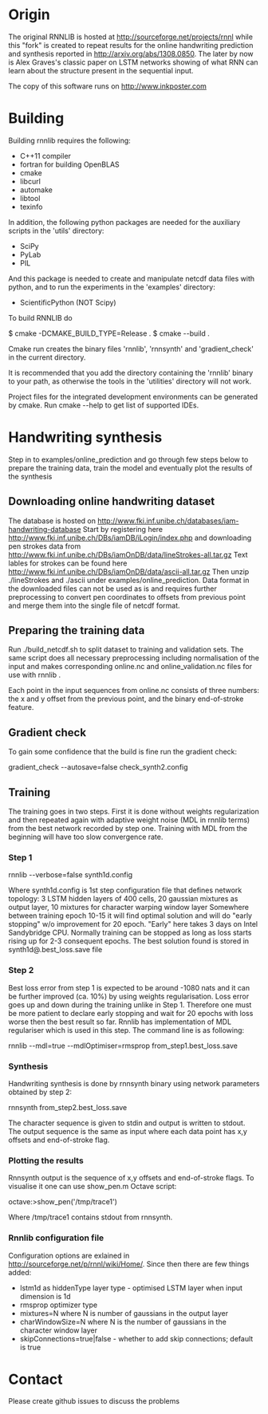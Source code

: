 # Origin

The original RNNLIB is hosted at http://sourceforge.net/projects/rnnl
while this "fork" is created to repeat results for the 
online handwriting prediction and synthesis reported in 
http://arxiv.org/abs/1308.0850. The later by now is Alex Graves's classic 
paper on LSTM networks showing of what RNN can learn about the
structure present in the sequential input.

The copy of this software runs on http://www.inkposter.com


# Building

Building rnnlib requires the following:

* C++11 compiler
* fortran for building OpenBLAS
* cmake
* libcurl
* automake
* libtool
* texinfo

In addition, the following python packages are needed for the auxiliary scripts in the 'utils' directory:

* SciPy
* PyLab
* PIL

And this package is needed to create and manipulate netcdf data files with python, and to run the experiments in the 'examples' directory:

* ScientificPython (NOT Scipy)

To build RNNLIB do

$ cmake -DCMAKE_BUILD_TYPE=Release .
$ cmake --build .

Cmake run creates the binary files 'rnnlib', 'rnnsynth' and 'gradient_check' in the current directory. 

It is recommended that you add the directory containing the 'rnnlib' binary to your path,
as otherwise the tools in the 'utilities' directory will not work.

Project files for the integrated development environments can be generated by cmake. Run cmake --help
to get list of supported IDEs.

 
# Handwriting synthesis

Step in to examples/online_prediction and go through few steps below to prepare the 
training data, train the model and eventually plot the results of the synthesis

## Downloading online handwriting dataset

The database is hosted on
http://www.fki.inf.unibe.ch/databases/iam-handwriting-database
Start by registering here
http://www.fki.inf.unibe.ch/DBs/iamDB/iLogin/index.php
and downloading pen strokes data from 
http://www.fki.inf.unibe.ch/DBs/iamOnDB/data/lineStrokes-all.tar.gz
Text lables for strokes can be found here
http://www.fki.inf.unibe.ch/DBs/iamOnDB/data/ascii-all.tar.gz
Then unzip ./lineStrokes and ./ascii under examples/online_prediction.
Data format in the downloaded files can not be used as is 
and requires further preprocessing to convert pen coordinates to offsets from
previous point and merge them into the single file of netcdf format.

## Preparing the training data

Run ./build_netcdf.sh to split dataset to training and validation sets. 
The same script does all necessary preprocessing including normalisation
of the input and makes corresponding online.nc and online_validation.nc 
files for use with rnnlib .

Each point in the input sequences from online.nc consists of three numbers: 
the x and y offset from the previous point, and the binary end-of-stroke feature.

## Gradient check

To gain some confidence that the build is fine run the gradient check:

gradient_check --autosave=false check_synth2.config

## Training

The training goes in two steps. First it is done without weights regularization
and then repeated again with adaptive weight noise (MDL in rnnlib terms) from the
best network recorded by step one. Training with MDL from the beginning will have
too slow convergence rate.

### Step 1

rnnlib --verbose=false  synth1d.config

Where synth1d.config is 1st step configuration file that defines network topology:
3 LSTM hidden layers of 400 cells, 20 gaussian mixtures as output layer, 10 mixtures
for character warping window layer
Somewhere between training epoch 10-15 it will find optimal solution and will do
"early stopping" w/o improvement for 20 epoch. "Early" here takes 3 days on Intel
Sandybridge CPU. Normally training can be stopped as long as loss starts rising up
for 2-3 consequent epochs.
The best solution found is stored in synth1d@<time step>.best_loss.save file

### Step 2

Best loss error from step 1 is expected to be around -1080 nats and it can be further
improved (ca. 10%) by using weights regularisation. Loss error goes up and down during the
training unlike in Step 1. Therefore one must be more patient to declare early stopping and 
wait for 20 epochs with loss worse then the best result so far. Rnnlib has implementation
of MDL regulariser which is used in this step. The command line is as following:

rnnlib --mdl=true --mdlOptimiser=rmsprop from_step1.best_loss.save

### Synthesis

Handwriting synthesis is done by rnnsynth binary using network parameters obtained by
step 2:

rnnsynth from_step2.best_loss.save

The character sequence is given to stdin and output is written to stdout. The output sequence
is the same as input where each data point has x,y offsets and end-of-stroke flag.

### Plotting the results

Rnnsynth output is the sequence of x,y offsets and end-of-stroke flags. To visualise it one
can use show_pen.m Octave script:

octave:>show_pen('/tmp/trace1')

Where /tmp/trace1 contains stdout from rnnsynth.

### Rnnlib configuration file

Configuration options are exlained in http://sourceforge.net/p/rnnl/wiki/Home/. Since then
there are few things added:
* lstm1d as hiddenType layer type - optimised LSTM layer when input dimension is 1d
* rmsprop optimizer type
* mixtures=N where N is number of gaussians in the output layer
* charWindowSize=N where N is the number of gaussians in the character window layer
* skipConnections=true|false - whether to add skip connections; default is true

# Contact

Please create github issues to discuss the problems

